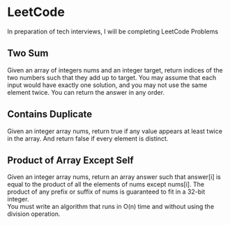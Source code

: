 # LeetCode
In preparation of tech interviews, I will be completing LeetCode Problems

## Two Sum

Given an array of integers nums and an integer target, return indices of the two numbers such that they add up to target.
You may assume that each input would have exactly one solution, and you may not use the same element twice.
You can return the answer in any order.

## Contains Duplicate

Given an integer array nums, return true if any value appears at least twice in the array. And return false if every element is distinct.

## Product of Array Except Self

Given an integer array nums, return an array answer such that answer[i] is equal to the product of all the elements of nums except nums[i].  The product of any prefix or suffix of nums is guaranteed to fit in a 32-bit integer. <br />
You must write an algorithm that runs in O(n) time and without using the division operation.
